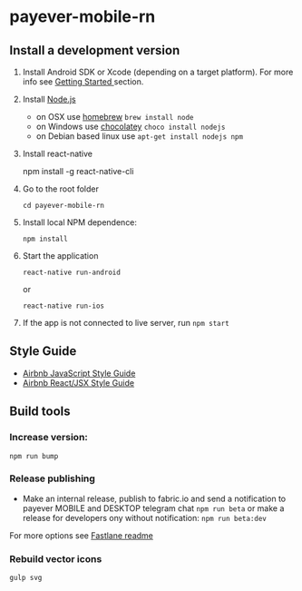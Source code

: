 # payever-mobile-rn

## Install a development version

1. Install Android SDK or Xcode (depending on a target platform). For
    more info see [Getting Started ](https://facebook.github.io/react-native/docs/getting-started.html)
    section.

2. Install [Node.js](http://nodejs.org)

    * on OSX use [homebrew](http://brew.sh) `brew install node`
    * on Windows use [chocolatey](https://chocolatey.org/) `choco install nodejs`
    * on Debian based linux use `apt-get install nodejs npm`
    
3. Install react-native

    npm install -g react-native-cli
    
4. Go to the root folder
    ```
    cd payever-mobile-rn
    ```

5. Install local NPM dependence:
    ```
    npm install
    ```

6. Start the application
    ```
    react-native run-android
    ```
    or
    ```
    react-native run-ios
    ```    

7. If the app is not connected to live server, run `npm start`

## Style Guide

 - [Airbnb JavaScript Style Guide](https://github.com/airbnb/javascript)
 - [Airbnb React/JSX Style Guide](https://github.com/airbnb/javascript/tree/master/react)

## Build tools

### Increase version:

    npm run bump

### Release publishing

- Make an internal release, publish to fabric.io and send a notification
to payever MOBILE and DESKTOP telegram chat
`npm run beta`
or make a release for developers ony without notification:
`npm run beta:dev`

For more options see [Fastlane readme](blob/master/fastlane/README.md)

### Rebuild vector icons

    gulp svg